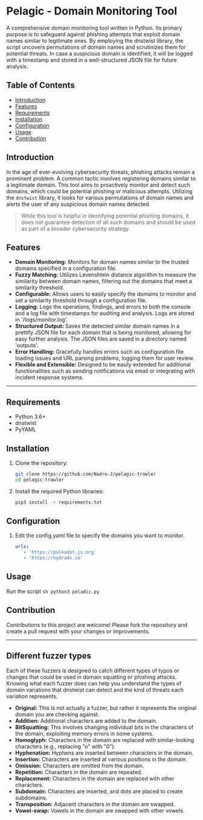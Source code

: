 # Pelagic - Domain Monitoring Tool

A comprehensive domain monitoring tool written in Python. Its primary purpose is to safeguard against phishing attempts that exploit domain names similar to legitimate ones. By employing the dnstwist library, the script uncovers permutations of domain names and scrutinizes them for potential threats. In case a suspicious domain is identified, it will be logged with a timestamp and stored in a well-structured JSON file for future analysis.
## Table of Contents

- [Introduction](#introduction)
- [Features](#features)
- [Requirements](#requirements)
- [Installation](#installation)
- [Configuration](#configuration)
- [Usage](#usage)
- [Contribution](#contribution)

## Introduction

In the age of ever-evolving cybersecurity threats, phishing attacks remain a prominent problem. A common tactic involves registering domains similar to a legitimate domain. This tool aims to proactively monitor and detect such domains, which could be potential phishing or malicious attempts. Utilizing the `dnstwist` library, it looks for various permutations of domain names and alerts the user of any suspicious domain names detected.
>While this tool is helpful in identifying potential phishing domains, it does not guarantee detection of all such domains and should be used as part of a broader cybersecurity strategy.

## Features
- **Domain Monitoring:** Monitors for domain names similar to the trusted domains specified in a configuration file.
- **Fuzzy Matching:** Utilizes Levenshtein distance algorithm to measure the similarity between domain names, filtering out the domains that meet a similarity threshold.
- **Configurable:** Allows users to easily specify the domains to monitor and set a similarity threshold through a configuration file.
- **Logging:** Logs the operations, findings, and errors to both the console and a log file with timestamps for auditing and analysis. Logs are stored in '/logs/monitor.log'.
- **Structured Output:** Saves the detected similar domain names in a prettify JSON file for each domain that is being monitored, allowing for easy further analysis. The JSON files are saved in a directory named 'outputs'.
- **Error Handling:** Gracefully handles errors such as configuration file loading issues and URL parsing problems, logging them for user review.
- **Flexible and Extensible:** Designed to be easily extended for additional functionalities such as sending notifications via email or integrating with incident response systems.

---

## Requirements

- Python 3.6+
- dnstwist
- PyYAML


## Installation
1. Clone the repository:
   ```sh
   git clone https://github.com/Nadro-J/pelagic-trawler
   cd pelagic-trawler
   ```

2. Install the required Python libraries:
    ```sh
    pip3 install -r requirements.txt
    ```


## Configuration
1. Edit the config.yaml file to specify the domains you want to monitor.
    ```yaml
    urls:
       - 'https://polkadot.js.org'
       - 'https://hydradx.io'
    ```


## Usage
Run the script
    ```sh
    python3 peladic.py
    ```


## Contribution
Contributions to this project are welcome! Please fork the repository and create a pull request with your changes or improvements.

---

## Different fuzzer types
Each of these fuzzers is designed to catch different types of typos or changes that could be used in domain squatting or phishing attacks. Knowing what each fuzzer does can help you understand the types of domain variations that dnstwist can detect and the kind of threats each variation represents.

- **Original:** This is not actually a fuzzer, but rather it represents the original domain you are checking against.
- **Addition:** Additional characters are added to the domain.
- **BitSquatting:** This involves changing individual bits in the characters of the domain, exploiting memory errors in some systems.
- **Homoglyph:** Characters in the domain are replaced with similar-looking characters (e.g., replacing "o" with "0").
- **Hyphenation:** Hyphens are inserted between characters in the domain.
- **Insertion:** Characters are inserted at various positions in the domain.
- **Omission:** Characters are omitted from the domain.
- **Repetition:** Characters in the domain are repeated.
- **Replacement:** Characters in the domain are replaced with other characters.
- **Subdomain:** Characters are inserted, and dots are placed to create subdomains.
- **Transposition:** Adjacent characters in the domain are swapped.
- **Vowel-swap:** Vowels in the domain are swapped with other vowels.
